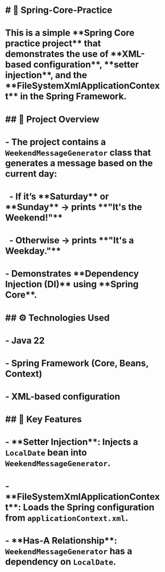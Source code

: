 # \# 🌱 Spring-Core-Practice

# This is a simple \*\*Spring Core practice project\*\* that demonstrates the use of \*\*XML-based configuration\*\*, \*\*setter injection\*\*, and the \*\*FileSystemXmlApplicationContext\*\* in the Spring Framework.

# \## 📌 Project Overview

# \- The project contains a `WeekendMessageGenerator` class that generates a message based on the current day:

# &nbsp; - If it’s \*\*Saturday\*\* or \*\*Sunday\*\* → prints \*\*"It's the Weekend!"\*\*

# &nbsp; - Otherwise → prints \*\*"It's a Weekday."\*\*

# \- Demonstrates \*\*Dependency Injection (DI)\*\* using \*\*Spring Core\*\*.


# \## ⚙️ Technologies Used

# \- Java 22  

# \- Spring Framework (Core, Beans, Context)  

# \- XML-based configuration  


# \## 🔑 Key Features

# \- \*\*Setter Injection\*\*: Injects a `LocalDate` bean into `WeekendMessageGenerator`.  

# \- \*\*FileSystemXmlApplicationContext\*\*: Loads the Spring configuration from `applicationContext.xml`.  

# \- \*\*Has-A Relationship\*\*: `WeekendMessageGenerator` has a dependency on `LocalDate`.  



